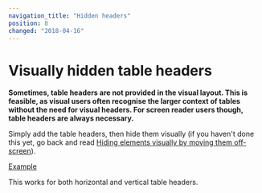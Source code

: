 ```yaml
---
navigation_title: "Hidden headers"
position: 8
changed: "2018-04-16"
---
```


# Visually hidden table headers

**Sometimes, table headers are not provided in the visual layout. This is feasible, as visual users often recognise the larger context of tables without the need for visual headers. For screen reader users though, table headers are always necessary.**

Simply add the table headers, then hide them visually (if you haven't done this yet, go back and read [Hiding elements visually by moving them off-screen](/pages/examples/hiding-elements/visually)).

[Example](_examples/table-with-hidden-headers)

This works for both horizontal and vertical table headers.
